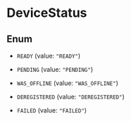 

# DeviceStatus

## Enum


* `READY` (value: `"READY"`)

* `PENDING` (value: `"PENDING"`)

* `WAS_OFFLINE` (value: `"WAS_OFFLINE"`)

* `DEREGISTERED` (value: `"DEREGISTERED"`)

* `FAILED` (value: `"FAILED"`)



